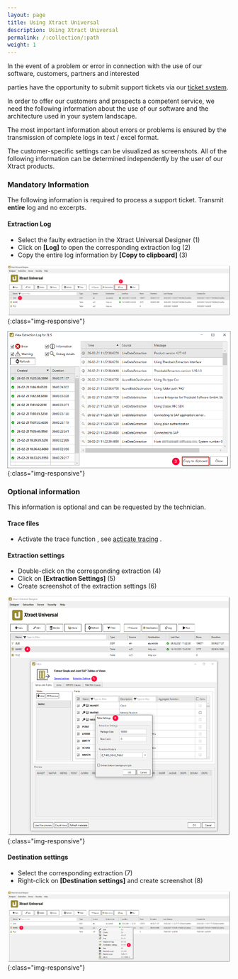 ```yaml
---
layout: page
title: Using Xtract Universal
description: Using Xtract Universal
permalink: /:collection/:path
weight: 1
---
```


In the event of a problem or error in connection with the use of our software, customers, partners and interested

parties have the opportunity to submit support tickets via our [ticket system]( https://support.theobald-software.com/helpdesk). 

In order to offer our customers and prospects a competent service, we need the following information about the use of our software and the architecture used in your system landscape.

The most important information about errors or problems is ensured by the transmission of complete logs in text / excel format.

The customer-specific settings can be visualized as screenshots. All of the following information can be determined independently by the user of our Xtract products.

### Mandatory Information
The following information is required to process a support ticket. Transmit **entire** log and no excerpts.

#### Extraction Log

- Select the faulty extraction in the Xtract Universal Designer (1) 
- Click on **[Log]** to open the corresponding extraction log (2)
- Copy the entire log information by **[Copy to clipboard]** (3)

![XU-Log](/img/contents/open_extraction_log_window.png){:class="img-responsive"}

![XU-Log](/img/contents/xu_log_copy.png){:class="img-responsive"}

### Optional information 

This information is optional and can be requested by the technician. 

#### Trace files 

- Activate the trace function , see [acticate tracing](https://help.theobald-software.com/en/xtract-universal/logging/logging-debug#activating-tracing) .
 
#### Extraction settings

- Double-click on the corresponding extraction (4)
- Click on **[Extraction Settings]** (5)
- Create screenshot of the extraction settings (6)

![XU-table_extraction_settings](/img/contents/xu_extraction_settings.png){:class="img-responsive"}

#### Destination settings

- Select the corresponding extraction (7)
- Right-click on **[Destination settings]** and create screenshot (8)

![XU-extraction_settings](/img/contents/xu_destinantion_settings.png){:class="img-responsive"}






 


